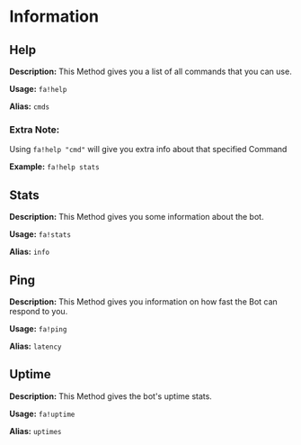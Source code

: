 # Information

## Help
**Description:** This Method gives you a list of all commands that you can use.

**Usage:** `fa!help`

**Alias:** `cmds`

### Extra Note: 
Using `fa!help "cmd"` will give you extra info about that specified Command

**Example:** `fa!help stats`


## Stats
**Description:** This Method gives you some information about the bot.

**Usage:** `fa!stats`

**Alias:** `info`


## Ping
**Description:** This Method gives you information on how fast the Bot can respond to you.

**Usage:** `fa!ping`

**Alias:** `latency`


## Uptime
**Description:** This Method gives the bot's uptime stats.

**Usage:** `fa!uptime`

**Alias:** `uptimes`
